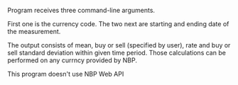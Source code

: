 Program receives three command-line arguments.

First one is the currency code.
The two next are starting and ending date of the measurement. 

The output consists of mean, buy or sell (specified by user), rate and buy or sell standard deviation within given time period.
Those calculations can be performed on any currncy provided by NBP.

This program doesn't use NBP Web API 
